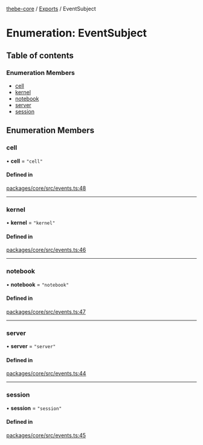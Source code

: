 [thebe-core](../README.md) / [Exports](../modules.md) / EventSubject

# Enumeration: EventSubject

## Table of contents

### Enumeration Members

- [cell](EventSubject.md#cell)
- [kernel](EventSubject.md#kernel)
- [notebook](EventSubject.md#notebook)
- [server](EventSubject.md#server)
- [session](EventSubject.md#session)

## Enumeration Members

### cell

• **cell** = ``"cell"``

#### Defined in

[packages/core/src/events.ts:48](https://github.com/executablebooks/thebe/blob/280bb7d/packages/core/src/events.ts#L48)

___

### kernel

• **kernel** = ``"kernel"``

#### Defined in

[packages/core/src/events.ts:46](https://github.com/executablebooks/thebe/blob/280bb7d/packages/core/src/events.ts#L46)

___

### notebook

• **notebook** = ``"notebook"``

#### Defined in

[packages/core/src/events.ts:47](https://github.com/executablebooks/thebe/blob/280bb7d/packages/core/src/events.ts#L47)

___

### server

• **server** = ``"server"``

#### Defined in

[packages/core/src/events.ts:44](https://github.com/executablebooks/thebe/blob/280bb7d/packages/core/src/events.ts#L44)

___

### session

• **session** = ``"session"``

#### Defined in

[packages/core/src/events.ts:45](https://github.com/executablebooks/thebe/blob/280bb7d/packages/core/src/events.ts#L45)
